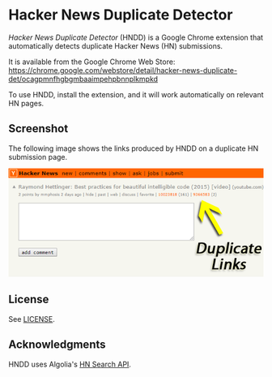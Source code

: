 Hacker News Duplicate Detector
==============================

*Hacker News Duplicate Detector* (HNDD) is a Google Chrome extension that automatically
detects duplicate Hacker News (HN) submissions.

It is available from the Google Chrome Web Store:
https://chrome.google.com/webstore/detail/hacker-news-duplicate-det/ocagpmnfhgbgmbaaimpehpbnnplkmpkd

To use HNDD, install the extension, and it will work automatically on relevant HN pages.

Screenshot
----------

The following image shows the links produced by HNDD on a duplicate HN submission page.

![Screenshot](screenshots/screenshot-cropped.png)

License
-------

See [LICENSE](LICENSE).

Acknowledgments
---------------

HNDD uses Algolia's [HN Search API](https://hn.algolia.com/api).
